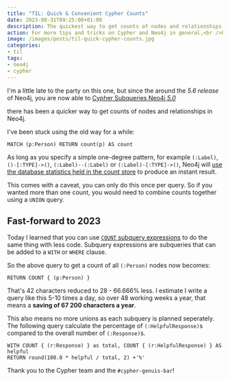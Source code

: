 ```yaml
---
title: "TIL: Quick & Convenient Cypher Counts"
date: 2023-08-31T09:25:00+01:00
description: The quickest way to get counts of nodes and relationships in Cypher
action: For more tips and tricks on Cypher and Neo4j in general,<br />head to <a href="https://graphacademy.neo4j.com/?ref=adam" target="_blank">Neo4j GraphAcademy and enrol now</a>.
image: /images/posts/til-quick-cypher-counts.jpg
categories:
- til
tags:
- neo4j
- cypher
---
```


I'm a little late to the party on this one, but since the around the *5.6 release* of Neo4j, you are now able to  [Cypher Subqueries Neo4j *5.0*](https://neo4j.com/docs/getting-started/cypher-intro/subqueries/)

there has been a quicker way to get counts of nodes and relationships in Neo4j.

I've been stuck using the old way for a while:

```cypher
MATCH (p:Person) RETURN count(p) AS count
```

As long as you specify a simple one-degree pattern, for example `(:Label)`, `()-[:TYPE]->()`, `(:Label)--(:Label)` or `(:Label)-[:TYPE]->()`, Neo4j will [use the database statistics held in the count store](https://neo4j.com/developer/kb/fast-counts-using-the-count-store/) to produce an instant result.

This comes with a caveat, you can only do this once per query.  So if you wanted more than one count, you would need to combine counts together using a `UNION` query.

## Fast-forward to 2023

Today I learned that you can use [`COUNT` subquery expressions](https://neo4j.com/docs/cypher-manual/current/syntax/expressions/#count-subqueries) to do the same thing with less code.  Subquery expressions are subqueries that can be added to a `WITH` or `WHERE` clause.

So the above query to get a count of all `(:Person)` nodes now becomes:

```cypher
RETURN COUNT { (p:Person) }
```

That's 42 characters reduced to 28 - 66.666% less.  I estimate I write a query like this 5-10 times a day, so over 48 working weeks a year, that means a **saving of 67 200 characters a year**.

This also means no more unions as each subquery is planned seperately.  The following query calculate the percentage of `(:HelpfulResponse)`s compared to the overall number of `(:Response)`s.

```cypher
WITH COUNT { (r:Response) } as total, COUNT { (r:HelpfulResponse) } AS helpful
RETURN round(100.0 * helpful / total, 2) +'%'
```

Thank you to the Cypher team and the `#cypher-genuis-bar`!
